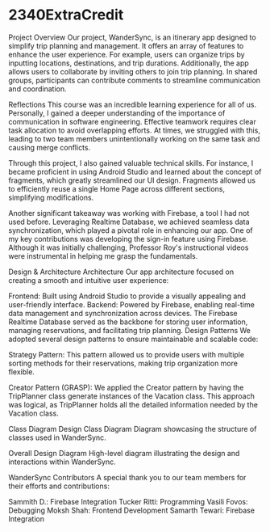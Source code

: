 # 2340ExtraCredit

Project Overview
Our project, WanderSync, is an itinerary app designed to simplify trip planning and management. It offers an array of features to enhance the user experience. For example, users can organize trips by inputting locations, destinations, and trip durations. Additionally, the app allows users to collaborate by inviting others to join trip planning. In shared groups, participants can contribute comments to streamline communication and coordination.

Reflections
This course was an incredible learning experience for all of us. Personally, I gained a deeper understanding of the importance of communication in software engineering. Effective teamwork requires clear task allocation to avoid overlapping efforts. At times, we struggled with this, leading to two team members unintentionally working on the same task and causing merge conflicts.

Through this project, I also gained valuable technical skills. For instance, I became proficient in using Android Studio and learned about the concept of fragments, which greatly streamlined our UI design. Fragments allowed us to efficiently reuse a single Home Page across different sections, simplifying modifications.

Another significant takeaway was working with Firebase, a tool I had not used before. Leveraging Realtime Database, we achieved seamless data synchronization, which played a pivotal role in enhancing our app. One of my key contributions was developing the sign-in feature using Firebase. Although it was initially challenging, Professor Roy's instructional videos were instrumental in helping me grasp the fundamentals.

Design & Architecture
Architecture
Our app architecture focused on creating a smooth and intuitive user experience:

Frontend: Built using Android Studio to provide a visually appealing and user-friendly interface.
Backend: Powered by Firebase, enabling real-time data management and synchronization across devices. The Firebase Realtime Database served as the backbone for storing user information, managing reservations, and facilitating trip planning.
Design Patterns
We adopted several design patterns to ensure maintainable and scalable code:

Strategy Pattern:
This pattern allowed us to provide users with multiple sorting methods for their reservations, making trip organization more flexible.

Creator Pattern (GRASP):
We applied the Creator pattern by having the TripPlanner class generate instances of the Vacation class. This approach was logical, as TripPlanner holds all the detailed information needed by the Vacation class.

Class Diagram
Design Class Diagram
Diagram showcasing the structure of classes used in WanderSync.

Overall Design Diagram
High-level diagram illustrating the design and interactions within WanderSync.

WanderSync Contributors
A special thank you to our team members for their efforts and contributions:

Sammith D.: Firebase Integration
Tucker Ritti: Programming
Vasili Fovos: Debugging
Moksh Shah: Frontend Development
Samarth Tewari: Firebase Integration
